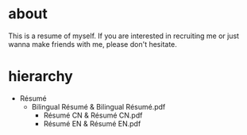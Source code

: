 # about

This is a resume of myself. If you are interested in recruiting me or just wanna make friends with me, please don't hesitate.

# hierarchy

* Résumé
  * Bilingual Résumé & Bilingual Résumé.pdf
    * Résumé CN & Résumé CN.pdf
    * Résumé EN & Résumé EN.pdf

